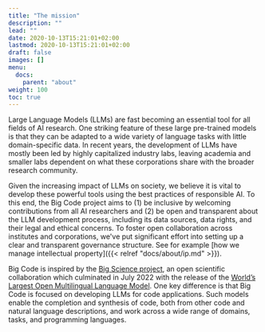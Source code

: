```yaml
---
title: "The mission"
description: ""
lead: ""
date: 2020-10-13T15:21:01+02:00
lastmod: 2020-10-13T15:21:01+02:00
draft: false
images: []
menu:
  docs:
    parent: "about"
weight: 100
toc: true
---
```

Large Language Models (LLMs) are fast becoming an essential tool for all fields of AI research. One striking feature of these large pre-trained models is that they can be adapted to a wide variety of language tasks with little domain-specific data. In recent years, the development of LLMs have mostly been led by highly capitalized industry labs, leaving academia and smaller labs dependent on what these corporations share with the broader research community. 

Given the increasing impact of LLMs on society, we believe it is vital to develop these powerful tools using the best practices of responsible AI. To this end, the Big Code project aims to (1) be inclusive by welcoming contributions from all AI researchers and (2) be open and transparent about the LLM development process, including its data sources, data rights, and their legal and ethical concerns. To foster open collaboration across institutes and corporations, we've put significant effort into setting up a clear and transparent governance structure. See for example [how we manage intellectual property]({{< relref "docs/about/ip.md" >}}). 

Big Code is inspired by the [Big Science project](https://bigscience.huggingface.co/), an open scientific collaboration which culminated in July 2022 with the release of the [World’s Largest Open Multilingual Language Model](https://huggingface.co/bigscience/bloom). One key difference is that Big Code is focused on developing LLMs for code applications. Such models enable the completion and synthesis of code, both from other code and natural language descriptions, and work across a wide range of domains, tasks, and programming languages. 






<!-- However, it is increasingly difficult for academia and smaller industry labs to develop such models due to their high training cost and large engineering efforts. To democratize the training of LLMs, the [Big Science project](https://bigscience.huggingface.co/) was launched in May 2021 and their year-long program culminated with the release of the [World’s Largest Open Multilingual Language Model](https://huggingface.co/bigscience/bloom). 

Building on this success, we introduce Big Code: an open-scientific collaboration focused on LLMs for code. The purpose of the Big Code project is to collaboratively work towards exploring, training, releasing LLMs for code. To this end, the collaboration [actively seeks contributions from AI practitioners](/docs/about/join) who are interested in the following research topics:
- Curating training datasets for code LLMs
- Distributed training methods for LLMs
- Developing a representative evaluation suite for code LLMs (i.e., covering multiple tasks and programming languages)
- Developing methods for faster training and inference of LLMs
- Discussing the legal aspects of Code LLMs -->